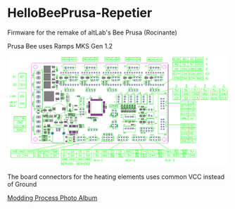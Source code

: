 # HelloBeePrusa-Repetier
Firmware for the remake of altLab's Bee Prusa (Rocinante)


Prusa Bee uses Ramps MKS Gen 1.2

![Ramps MKS Gen 1.2](https://github.com/altLab/HelloBeePrusa-Repetier/blob/master/Repetier-Firmware-HelloBePrusa/MKS_GEN-PIN.PNG)

The board connectors for the heating elements uses common VCC instead of Ground

[Modding Process Photo Album](https://goo.gl/photos/9N1MN7bZd2GyDXXm7)

